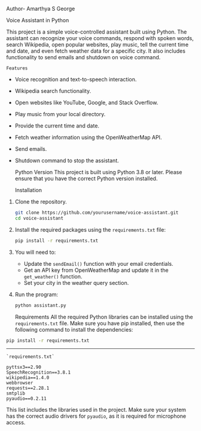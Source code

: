 Author- Amarthya S George

 Voice Assistant in Python

This project is a simple voice-controlled assistant built using Python. The assistant can recognize your voice commands, respond with spoken words, search Wikipedia, open popular websites, play music, tell the current time and date, and even fetch weather data for a specific city. It also includes functionality to send emails and shutdown on voice command.

    Features
- Voice recognition and text-to-speech interaction.
- Wikipedia search functionality.
- Open websites like YouTube, Google, and Stack Overflow.
- Play music from your local directory.
- Provide the current time and date.
- Fetch weather information using the OpenWeatherMap API.
- Send emails.
- Shutdown command to stop the assistant.

    Python Version
This project is built using   Python 3.8   or later. Please ensure that you have the correct Python version installed.

    Installation

1. Clone the repository.
   ```bash
   git clone https://github.com/yourusername/voice-assistant.git
   cd voice-assistant
   ```

2. Install the required packages using the `requirements.txt` file:
   ```bash
   pip install -r requirements.txt
   ```

3. You will need to:
   - Update the `sendEmail()` function with your email credentials.
   - Get an API key from OpenWeatherMap and update it in the `get_weather()` function.
   - Set your city in the weather query section.

4. Run the program:
   ```bash
   python assistant.py
   ```

    Requirements
All the required Python libraries can be installed using the `requirements.txt` file. Make sure you have pip installed, then use the following command to install the dependencies:

```bash
pip install -r requirements.txt
```

---

    `requirements.txt`
```
pyttsx3==2.90
SpeechRecognition==3.8.1
wikipedia==1.4.0
webbrowser
requests==2.28.1
smtplib
pyaudio==0.2.11
``` 

This list includes the libraries used in the project. Make sure your system has the correct audio drivers for `pyaudio`, as it is required for microphone access.
